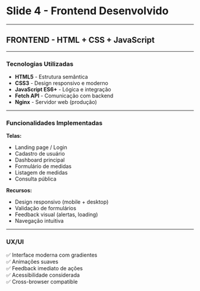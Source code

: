 # Slide 4 - Frontend Desenvolvido

---

## FRONTEND - HTML + CSS + JavaScript

---

### Tecnologias Utilizadas

- **HTML5** - Estrutura semântica
- **CSS3** - Design responsivo e moderno
- **JavaScript ES6+** - Lógica e integração
- **Fetch API** - Comunicação com backend
- **Nginx** - Servidor web (produção)

---

### Funcionalidades Implementadas

**Telas:**
- Landing page / Login
- Cadastro de usuário
- Dashboard principal
- Formulário de medidas
- Listagem de medidas
- Consulta pública

**Recursos:**
- Design responsivo (mobile + desktop)
- Validação de formulários
- Feedback visual (alertas, loading)
- Navegação intuitiva

---

### UX/UI

✅ Interface moderna com gradientes  
✅ Animações suaves  
✅ Feedback imediato de ações  
✅ Acessibilidade considerada  
✅ Cross-browser compatible

